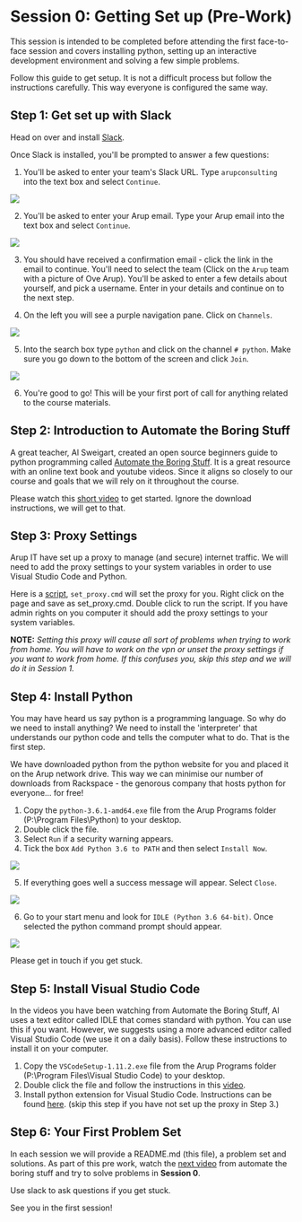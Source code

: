 # Session 0: Getting Set up (Pre-Work)

This session is intended to be completed before attending the first face-to-face session and covers installing python, setting up an interactive development environment and solving a few simple problems.

Follow this guide to get setup. It is not a difficult process but follow the instructions carefully. This way everyone is configured the same way.

## Step 1: Get set up with Slack

Head on over and install [Slack](https://slack.com/get).

Once Slack is installed, you'll be prompted to answer a few questions:

1. You'll be asked to enter your team's Slack URL. Type `arupconsulting` into the text box and select `Continue`.

![](https://raw.githubusercontent.com/ArupAus/lunchtimepython/2017/Session0/Resources/SlackInstallImages/Step1.png)

2. You'll be asked to enter your Arup email. Type your Arup email into the text box and select `Continue`.

![](https://raw.githubusercontent.com/ArupAus/lunchtimepython/2017/Session0/Resources/SlackInstallImages/Step2.png)

3. You should have received a confirmation email - click the link in the email to continue. You'll need to select the team (Click on the `Arup` team with a picture of Ove Arup). You'll be asked to enter a few details about yourself, and pick a username. Enter in your details and continue on to the next step.

4. On the left you will see a purple navigation pane. Click on `Channels`.

![](https://raw.githubusercontent.com/ArupAus/lunchtimepython/2017/Session0/Resources/SlackInstallImages/Step3.png)

5. Into the search box type `python` and click on the channel `# python`. Make sure you go down to the bottom of the screen and click `Join`.

![](https://raw.githubusercontent.com/ArupAus/lunchtimepython/2017/Session0/Resources/SlackInstallImages/Step4.png)

6. You're good to go! This will be your first port of call for anything related to the course materials.

## Step 2: Introduction to Automate the Boring Stuff

A great teacher, Al Sweigart, created an open source beginners guide to python programming called [Automate the Boring Stuff](https://automatetheboringstuff.com/). It is a great resource with an online text book and youtube videos. Since it aligns so closely to our course and goals that we will rely on it throughout the course.

Please watch this [short video](https://youtu.be/1F_OgqRuSdI) to get started. Ignore the download instructions, we will get to that.

## Step 3: Proxy Settings

Arup IT have set up a proxy to manage (and secure) internet traffic. We will need to add  the proxy settings to your system variables in order to use Visual Studio Code and Python.

Here is a [script](https://github.com/ArupAus/lunchtimepython/blob/2017/Session0/Resources/set_proxy.cmd),  `set_proxy.cmd` will set the proxy for you. Right click on the page and save as set_proxy.cmd. Double click to run the script. If you have admin rights on you computer it should add the proxy settings to your system variables.

**NOTE:** *Setting this proxy will cause all sort of problems when trying to work from home. You will have to work on the vpn or unset the proxy settings if you want to work from home. If this confuses you, skip this step and we will do it in Session 1.*

## Step 4: Install Python

You may have heard us say python is a programming language. So why do we need to install anything? We need to install the 'interpreter' that understands our python code and tells the computer what to do. That is the first step.

We have downloaded python from the python website for you and placed it on the Arup network drive. This way we can minimise our number of downloads from Rackspace - the genorous company that hosts python for everyone... for free!

1. Copy the `python-3.6.1-amd64.exe` file from the Arup Programs folder (P:\Program Files\Python) to your desktop.
2. Double click the file.
3. Select `Run` if a security warning appears.
4. Tick the box `Add Python 3.6 to PATH` and then select `Install Now`.

![](https://raw.githubusercontent.com/ArupAus/lunchtimepython/2017/Session0/Resources/PythonInstallImages/Step1.PNG)

5. If everything goes well a success message will appear. Select `Close`.

![](https://raw.githubusercontent.com/ArupAus/lunchtimepython/2017/Session0/Resources/PythonInstallImages/Step2.PNG)

6. Go to your start menu and look for `IDLE (Python 3.6 64-bit)`. Once selected the python command prompt should appear.

![](https://raw.githubusercontent.com/ArupAus/lunchtimepython/2017/Session0/Resources/PythonInstallImages/Step3.PNG)

Please get in touch if you get stuck.

## Step 5: Install Visual Studio Code

In the videos you have been watching from Automate the Boring Stuff, Al uses a text editor called IDLE that comes standard with python. You can use this if you want. However, we suggests using a more advanced editor called Visual Studio Code (we use it on a daily basis). Follow these instructions to install it on your computer.

1. Copy the `VSCodeSetup-1.11.2.exe` file from the Arup Programs folder (P:\Program Files\Visual Studio Code) to your desktop.
2. Double click the file and follow the instructions in this [video](https://youtu.be/8tkuu0Rugg4?t=1m34s).
3. Install python extension for Visual Studio Code. Instructions can be found [here](https://code.visualstudio.com/docs/languages/python). (skip this step if you have not set up the proxy in Step 3.)

## Step 6: Your First Problem Set

In each session we will provide a README.md (this file), a problem set and solutions. As part of this pre work, watch the [next video](https://youtu.be/7qHMXu99d88) from automate the boring stuff and try to solve problems in **Session 0**.

Use slack to ask questions if you get stuck.

See you in the first session!
 
